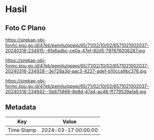 # Hasil

## Foto C Plano

https://sirekap-obj-formc.kpu.go.id/47eb/pemilu/ppwp/65/71/02/10/02/6571021002037-20240316-234915--6fa6adbc-ce0a-47ef-82d5-797876006287.jpg

https://sirekap-obj-formc.kpu.go.id/47eb/pemilu/ppwp/65/71/02/10/02/6571021002037-20240316-234928--3e728a3d-aac3-4227-adef-b10cca9bc376.jpg

https://sirekap-obj-formc.kpu.go.id/47eb/pemilu/ppwp/65/71/02/10/02/6571021002037-20240316-234942--5b875866-8e8d-47a4-ac48-ff779539afa6.jpg


## Metadata

| Key        | Value               |
| ---------- | ------------------- |
| Time Stamp | 2024-03-17 00:00:00 |



